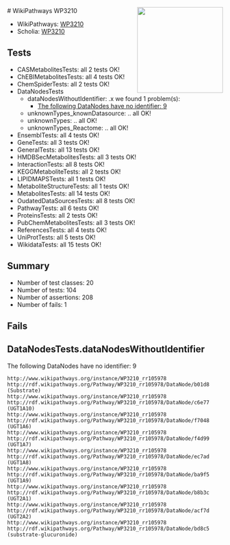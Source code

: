 <img style="float: right; width: 200px" src="https://upload.wikimedia.org/wikipedia/commons/thumb/8/83/Wplogo_with_text_500.png/640px-Wplogo_with_text_500.png" />
# WikiPathways WP3210

* WikiPathways: [WP3210](https://new.wikipathways.org/pathways/WP3210)
* Scholia: [WP3210](https://scholia.toolforge.org/wikipathways/WP3210)
## Tests
* CASMetabolitesTests: all 2 tests OK!
* ChEBIMetabolitesTests: all 4 tests OK!
* ChemSpiderTests: all 2 tests OK!
* DataNodesTests
    * dataNodesWithoutIdentifier: .x we found 1 problem(s):
        * [The following DataNodes have no identifier: 9](#d2d32fa8)
    * unknownTypes_knownDatasource: .. all OK!
    * unknownTypes: .. all OK!
    * unknownTypes_Reactome: .. all OK!
* EnsemblTests: all 4 tests OK!
* GeneTests: all 3 tests OK!
* GeneralTests: all 13 tests OK!
* HMDBSecMetabolitesTests: all 3 tests OK!
* InteractionTests: all 8 tests OK!
* KEGGMetaboliteTests: all 2 tests OK!
* LIPIDMAPSTests: all 1 tests OK!
* MetaboliteStructureTests: all 1 tests OK!
* MetabolitesTests: all 14 tests OK!
* OudatedDataSourcesTests: all 8 tests OK!
* PathwayTests: all 6 tests OK!
* ProteinsTests: all 2 tests OK!
* PubChemMetabolitesTests: all 3 tests OK!
* ReferencesTests: all 4 tests OK!
* UniProtTests: all 5 tests OK!
* WikidataTests: all 15 tests OK!


## Summary

* Number of test classes: 20
* Number of tests: 104
* Number of assertions: 208
* Number of fails: 1

## Fails

<a name="d2d32fa8" />

## DataNodesTests.dataNodesWithoutIdentifier

The following DataNodes have no identifier: 9
```
http://www.wikipathways.org/instance/WP3210_rr105978 http://rdf.wikipathways.org/Pathway/WP3210_rr105978/DataNode/b01d8 (Substrate)
http://www.wikipathways.org/instance/WP3210_rr105978 http://rdf.wikipathways.org/Pathway/WP3210_rr105978/DataNode/c6e77 (UGT1A10)
http://www.wikipathways.org/instance/WP3210_rr105978 http://rdf.wikipathways.org/Pathway/WP3210_rr105978/DataNode/f7048 (UGT1A6)
http://www.wikipathways.org/instance/WP3210_rr105978 http://rdf.wikipathways.org/Pathway/WP3210_rr105978/DataNode/f4d99 (UGT1A7)
http://www.wikipathways.org/instance/WP3210_rr105978 http://rdf.wikipathways.org/Pathway/WP3210_rr105978/DataNode/ec7ad (UGT1A8)
http://www.wikipathways.org/instance/WP3210_rr105978 http://rdf.wikipathways.org/Pathway/WP3210_rr105978/DataNode/ba9f5 (UGT1A9)
http://www.wikipathways.org/instance/WP3210_rr105978 http://rdf.wikipathways.org/Pathway/WP3210_rr105978/DataNode/b8b3c (UGT2A1)
http://www.wikipathways.org/instance/WP3210_rr105978 http://rdf.wikipathways.org/Pathway/WP3210_rr105978/DataNode/acf7d (UGT2A2)
http://www.wikipathways.org/instance/WP3210_rr105978 http://rdf.wikipathways.org/Pathway/WP3210_rr105978/DataNode/bd8c5 (substrate-glucuronide)
```

